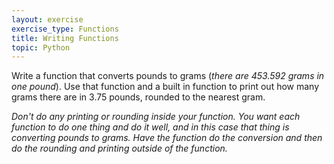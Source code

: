 ```yaml
---
layout: exercise
exercise_type: Functions
title: Writing Functions
topic: Python
---
```


Write a function that converts pounds to grams (*there are 453.592 grams in one
pound*). Use that function and a built in function to print out how many grams
there are in 3.75 pounds, rounded to the nearest gram. 

*Don't do any printing or rounding inside your function. You want each function 
to do one thing and do it well, and in this case that thing is converting pounds 
to grams. Have the function do the conversion and then do the rounding and 
printing outside of the function.*
